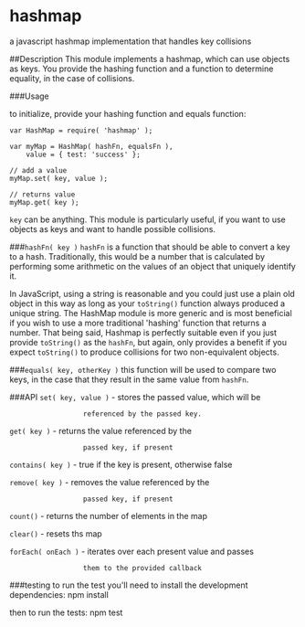 # hashmap
a javascript hashmap implementation that handles key collisions


##Description
This module implements a hashmap, which can use objects as keys.
You provide the hashing function and a function to determine
equality, in the case of collisions.


###Usage

to initialize, provide your hashing function and equals function:

    var HashMap = require( 'hashmap' );

    var myMap = HashMap( hashFn, equalsFn ),
        value = { test: 'success' };

    // add a value
    myMap.set( key, value );

    // returns value
    myMap.get( key );

`key` can be anything. This module is particularly useful, if you
want to use objects as keys and want to handle possible
collisions.

###`hashFn( key )`
`hashFn` is a function that should be able to convert a key to a
hash. Traditionally, this would be a number that is calculated by
performing some arithmetic on the values of an object that
uniquely identify it.

In JavaScript, using a string is reasonable and you could just
use a plain old object in this way as long as your `toString()`
function always produced a unique string. The HashMap module is
more generic and is most beneficial if you wish to use a more
traditional 'hashing' function that returns a number. That being
said, Hashmap is perfectly suitable even if you just provide
`toString()` as the `hashFn`, but again, only provides a benefit
if you expect `toString()` to produce collisions for two
non-equivalent objects.

###`equals( key, otherKey )`
this function will be used to compare two keys, in the case that
they result in the same value from `hashFn`.

###API
`set( key, value )` - stores the passed value, which will be

                      referenced by the passed key.

                      
`get( key )`        - returns the value referenced by the

                      passed key, if present


`contains( key )`   - true if the key is present, otherwise false


`remove( key )`     - removes the value referenced by the

                      passed key, if present


`count()`           - returns the number of elements in the map


`clear()`           - resets ths map


`forEach( onEach )` - iterates over each present value and passes

                      them to the provided callback

###testing
to run the test you'll need to install the development dependencies:
    npm install

then to run the tests:
    npm test
